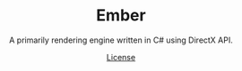 <h1 align="center">Ember</h1>
<p align="center">
  A primarily rendering engine written in C# using DirectX API.
</p>

<p align="center">
    <a href="https://github.com/YeffyCodeGit/Ember/blob/master/LICENSE.md">License</a> 
</p>

